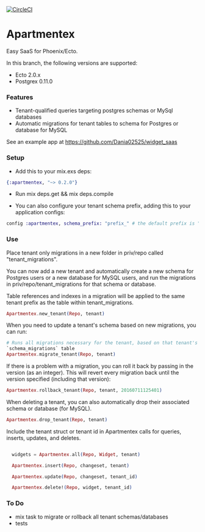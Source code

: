 [![CircleCI](https://circleci.com/gh/Dania02525/apartmentex/tree/master.svg?style=shield)](https://circleci.com/gh/Dania02525/apartmentex/tree/master)

# Apartmentex

Easy SaaS for Phoenix/Ecto.

In this branch, the following versions are supported:
* Ecto 2.0.x
* Postgrex 0.11.0

### Features
* Tenant-qualified queries targeting postgres schemas or MySql databases
* Automatic migrations for tenant tables to schema for Postgres or
database for MySQL

See an example app at https://github.com/Dania02525/widget_saas

### Setup

- Add this to your mix.exs deps:
```elixir
{:apartmentex, "~> 0.2.0"}
```
- Run mix deps.get && mix deps.compile

- You can also configure your tenant schema prefix, adding this to your application configs:
```elixir
config :apartmentex, schema_prefix: "prefix_" # the default prefix is "tenant_"
```

### Use

Place tenant only migrations in a new folder in priv/repo called "tenant_migrations".

You can now add a new tenant and automatically create a new schema for Postgres users or a new database for MySQL users, and run the migrations in priv/repo/tenant_migrations for that schema or database.

Table references and indexes in a migration will be applied to the same tenant prefix as the table within tenant_migrations.

```elixir
Apartmentex.new_tenant(Repo, tenant)
```

When you need to update a tenant's schema based on new migrations, you can run:

```elixir
# Runs all migrations necessary for the tenant, based on that tenant's
`schema_migrations` table
Apartmentex.migrate_tenant(Repo, tenant)
```

If there is a problem with a migration, you can roll it back by passing in the
version (as an integer). This will revert every migration back until the version
specified (including that version):

```elixir
Apartmentex.rollback_tenant(Repo, tenant, 20160711125401)
```

When deleting a tenant, you can also automatically drop their associated schema or database (for MySQL).

```elixir
Apartmentex.drop_tenant(Repo, tenant)
```

Include the tenant struct or tenant id in Apartmentex calls for queries, inserts, updates, and deletes.

```elixir

  widgets = Apartmentex.all(Repo, Widget, tenant)

  Apartmentex.insert(Repo, changeset, tenant)

  Apartmentex.update(Repo, changeset, tenant_id)

  Apartmentex.delete!(Repo, widget, tenant_id)

```

### To Do

- mix task to migrate or rollback all tenant schemas/databases
- tests
